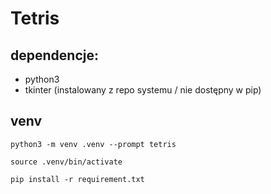 # Tetris

## dependencje:

- python3
- tkinter (instalowany z repo systemu / nie dostępny w pip)

## venv

`python3 -m venv .venv --prompt tetris`

`source .venv/bin/activate`

`pip install -r requirement.txt`

